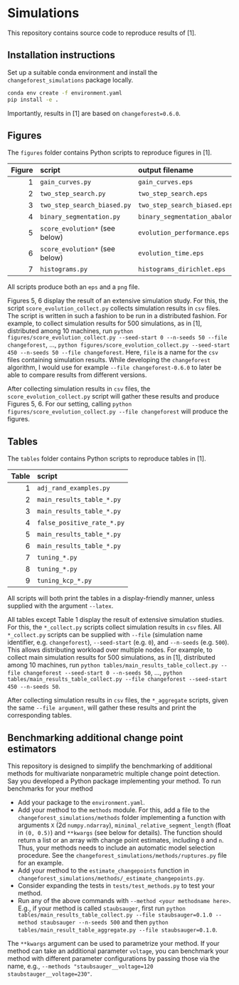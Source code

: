 # Simulations

This repository contains source code to reproduce results of [1].

## Installation instructions

Set up a suitable conda environment and install the `changeforest_simulations` package locally.

```bash
conda env create -f environment.yaml
pip install -e .
```

Importantly, results in [1] are based on `changeforest=0.6.0`.

## Figures

The `figures` folder contains Python scripts to reproduce figures in [1].

| Figure | script | output filename |
| ---: | :--- | :---| 
| 1 | `gain_curves.py` | `gain_curves.eps` |
| 2 | `two_step_search.py` | `two_step_search.eps` |
| 3 | `two_step_search_biased.py` | `two_step_search_biased.eps` |
| 4 | `binary_segmentation.py` | `binary_segmentation_abalone_0.eps` |
| 5 | `score_evolution*` (see below) | `evolution_performance.eps` |
| 6 | `score_evolution*` (see below) | `evolution_time.eps` |
| 7 | `histograms.py` | `histograms_dirichlet.eps` |

All scripts produce both an `eps` and a `png` file.

Figures 5, 6 display the result of an extensive simulation study.
For this, the script `score_evolution_collect.py` collects simulation results in `csv` files.
The script is written in such a fashion to be run in a distributed fashion.
For example, to collect simulation results for 500 simulations, as in [1], distributed among 10 machines, run `python figures/score_evolution_collect.py --seed-start 0 --n-seeds 50 --file changeforest`, ..., `python figures/score_evolution_collect.py --seed-start 450 --n-seeds 50 --file changeforest`.
Here, `file` is a name for the `csv` files containing simulation results.
While developing the `changeforest` algorithm, I would use for example `--file changeforest-0.6.0` to later be able to compare results from different versions.

After collecting simulation results in `csv` files, the `score_evolution_collect.py` script will gather these results and produce Figures 5, 6.
For our setting, calling `python figures/score_evolution_collect.py --file changeforest` will produce the figures.

## Tables

The `tables` folder contains Python scripts to reproduce tables in [1].

| Table | script |
| ---: | :--- | 
| 1 | `adj_rand_examples.py` |
| 2 | `main_results_table_*.py` |
| 3 | `main_results_table_*.py` |
| 4 | `false_positive_rate_*.py` |
| 5 | `main_results_table_*.py` |
| 6 | `main_results_table_*.py` |
| 7 | `tuning_*.py` |
| 8 | `tuning_*.py` |
| 9 | `tuning_kcp_*.py` |

All scripts will both print the tables in a display-friendly manner, unless supplied with the argument `--latex`.

All tables except Table 1 display the result of extensive simulation studies.
For this, the `*_collect.py` scripts collect simulation results in `csv` files.
All `*_collect.py` scripts can be supplied with `--file` (simulation name identifier, e.g. `changeforest`), `--seed-start` (e.g. `0`), and `--n-seeds` (e.g. `500`).
This allows distributing workload over multiple nodes.
For example, to collect main simulation results for 500 simulations, as in [1], distributed among 10 machines, run
`python tables/main_results_table_collect.py --file changeforest --seed-start 0 --n-seeds 50`, ..., `python tables/main_results_table_collect.py --file changeforest --seed-start 450 --n-seeds 50`.

After collecting simulation results in `csv` files, the `*_aggregate` scripts, given the same `--file argument`, will gather these results and print the corresponding tables.

## Benchmarking additional change point estimators

This repository is designed to simplify the benchmarking of additional methods for multivariate nonparametric multiple change point detection.
Say you developed a Python package implementing your method.
To run benchmarks for your method
 - Add your package to the `environment.yaml`.
 - Add your method to the `methods` module. For this, add a file to the `changeforest_simulations/methods` folder implementing a function with arguments `X` (2d `numpy.ndarray`), `minimal_relative_segment_length` (float in `(0, 0.5)`) and `**kwargs` (see below for details). The function should return a list or an array with change point estimates, including `0` and `n`.
 Thus, your methods needs to include an automatic model selection procedure. See the `changeforest_simulations/methods/ruptures.py` file for an example. 
 - Add your method to the `estimate_changepoints` function in `changeforest_simulations/methods/_estimate_changepoints.py`.
 - Consider expanding the tests in `tests/test_methods.py` to test your method.
 - Run any of the above commands with `--method <your methodname here>`. E.g., if your method is called `staubsauger`, first run `python tables/main_results_table_collect.py --file staubsauger=0.1.0 --method staubsauger --n-seeds 500` and then `python tables/main_result_table_aggregate.py --file staubsauger=0.1.0`.

 The `**kwargs` argument can be used to parametrize your method.
 If your method can take an additional parameter `voltage`, you can benchmark your method with different parameter configurations by passing those via the name, e.g., `--methods "staubsauger__voltage=120 staubstauger__voltage=230"`.